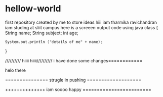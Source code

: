 # hellow-world
first repository created by me to store ideas
hiii iam tharmika ravichandran
iam studing at sliit campus
here is a screeen output code using java
class {
    String name;
    String subject;
    int age;
    
    System.out.println ("details of me" + name);
}


////////// hiiii hiiii//////////
i have done some changes============

helo there


=============== strugle in pushing ===================

++++++++++++++ iam soooo happy ========================